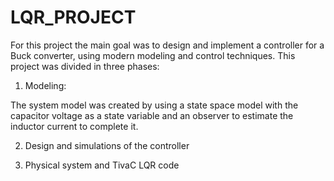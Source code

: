 # LQR_PROJECT

For this project the main goal was to design and implement a controller for a Buck converter, using modern modeling and control techniques.
This project was divided in three phases:

1. Modeling:

The system model was created by using a state space model with the capacitor voltage as a state variable and an observer to estimate the inductor current to complete it.

2. Design and simulations of the controller

3. Physical system and TivaC LQR code
